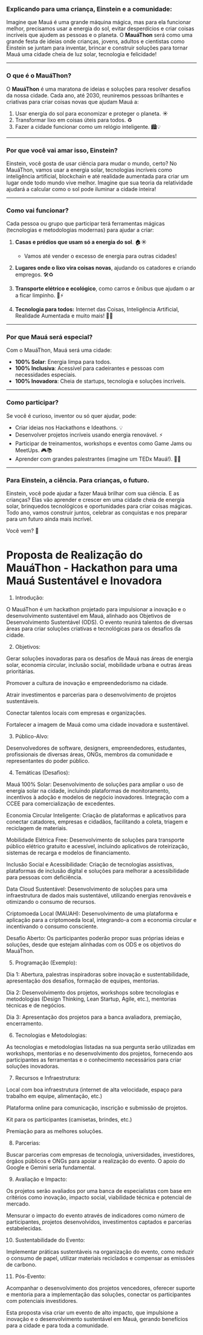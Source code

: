 ### Explicando para uma criança, Einstein e a comunidade:

Imagine que Mauá é uma grande máquina mágica, mas para ela funcionar melhor, precisamos usar a energia do sol, evitar desperdícios e criar coisas incríveis que ajudem as pessoas e o planeta. O **MauáThon** será como uma grande festa de ideias onde crianças, jovens, adultos e cientistas como Einstein se juntam para inventar, brincar e construir soluções para tornar Mauá uma cidade cheia de luz solar, tecnologia e felicidade!

---

### **O que é o MauáThon?**
O **MauáThon** é uma maratona de ideias e soluções para resolver desafios da nossa cidade. Cada ano, até 2030, reuniremos pessoas brilhantes e criativas para criar coisas novas que ajudam Mauá a:

1. Usar energia do sol para economizar e proteger o planeta. ☀️
2. Transformar lixo em coisas úteis para todos. ♻️
3. Fazer a cidade funcionar como um relógio inteligente. 🏙️💡

---

### **Por que você vai amar isso, Einstein?**
Einstein, você gosta de usar ciência para mudar o mundo, certo? No MauáThon, vamos usar a energia solar, tecnologias incríveis como inteligência artificial, blockchain e até realidade aumentada para criar um lugar onde todo mundo vive melhor. Imagine que sua teoria da relatividade ajudará a calcular como o sol pode iluminar a cidade inteira!

---

### **Como vai funcionar?**
Cada pessoa ou grupo que participar terá ferramentas mágicas (tecnologias e metodologias modernas) para ajudar a criar:

1. **Casas e prédios que usam só a energia do sol**. 🏠☀️  
   - Vamos até vender o excesso de energia para outras cidades!
   
2. **Lugares onde o lixo vira coisas novas**, ajudando os catadores e criando empregos. 🛠️♻️

3. **Transporte elétrico e ecológico**, como carros e ônibus que ajudam o ar a ficar limpinho. 🚗⚡

4. **Tecnologia para todos:** Internet das Coisas, Inteligência Artificial, Realidade Aumentada e muito mais! 🤖🌐

---

### **Por que Mauá será especial?**
Com o MauáThon, Mauá será uma cidade:

- **100% Solar**: Energia limpa para todos.  
- **100% Inclusiva**: Acessível para cadeirantes e pessoas com necessidades especiais.  
- **100% Inovadora**: Cheia de startups, tecnologia e soluções incríveis.

---

### **Como participar?**
Se você é curioso, inventor ou só quer ajudar, pode:

- Criar ideias nos Hackathons e Ideathons. 💡  
- Desenvolver projetos incríveis usando energia renovável. ⚡  
- Participar de treinamentos, workshops e eventos como Game Jams ou MeetUps. 🎮📚  
- Aprender com grandes palestrantes (imagine um TEDx Mauá!). 🧠✨

---

### **Para Einstein, a ciência. Para crianças, o futuro.**
Einstein, você pode ajudar a fazer Mauá brilhar com sua ciência. E as crianças? Elas vão aprender e crescer em uma cidade cheia de energia solar, brinquedos tecnológicos e oportunidades para criar coisas mágicas. Todo ano, vamos construir juntos, celebrar as conquistas e nos preparar para um futuro ainda mais incrível.

Você vem? 🌟


# Proposta de Realização do MauáThon - Hackathon para uma Mauá Sustentável e Inovadora

1. Introdução:

O MauáThon é um hackathon projetado para impulsionar a inovação e o desenvolvimento sustentável em Mauá, alinhado aos Objetivos de Desenvolvimento Sustentável (ODS). O evento reunirá talentos de diversas áreas para criar soluções criativas e tecnológicas para os desafios da cidade.

2. Objetivos:

Gerar soluções inovadoras para os desafios de Mauá nas áreas de energia solar, economia circular, inclusão social, mobilidade urbana e outras áreas prioritárias.

Promover a cultura de inovação e empreendedorismo na cidade.

Atrair investimentos e parcerias para o desenvolvimento de projetos sustentáveis.

Conectar talentos locais com empresas e organizações.

Fortalecer a imagem de Mauá como uma cidade inovadora e sustentável.

3. Público-Alvo:

Desenvolvedores de software, designers, empreendedores, estudantes, profissionais de diversas áreas, ONGs, membros da comunidade e representantes do poder público.

4. Temáticas (Desafios):

Mauá 100% Solar: Desenvolvimento de soluções para ampliar o uso de energia solar na cidade, incluindo plataformas de monitoramento, incentivos à adoção e modelos de negócio inovadores. Integração com a CCEE para comercialização de excedentes.

Economia Circular Inteligente: Criação de plataformas e aplicativos para conectar catadores, empresas e cidadãos, facilitando a coleta, triagem e reciclagem de materiais.

Mobilidade Elétrica Free: Desenvolvimento de soluções para transporte público elétrico gratuito e acessível, incluindo aplicativos de roteirização, sistemas de recarga e modelos de financiamento.

Inclusão Social e Acessibilidade: Criação de tecnologias assistivas, plataformas de inclusão digital e soluções para melhorar a acessibilidade para pessoas com deficiência.

Data Cloud Sustentável: Desenvolvimento de soluções para uma infraestrutura de dados mais sustentável, utilizando energias renováveis e otimizando o consumo de recursos.

Criptomoeda Local (MAUAH): Desenvolvimento de uma plataforma e aplicação para a criptomoeda local, integrando-a com a economia circular e incentivando o consumo consciente.

Desafio Aberto: Os participantes poderão propor suas próprias ideias e soluções, desde que estejam alinhadas com os ODS e os objetivos do MauáThon.

5. Programação (Exemplo):

Dia 1: Abertura, palestras inspiradoras sobre inovação e sustentabilidade, apresentação dos desafios, formação de equipes, mentorias.

Dia 2: Desenvolvimento dos projetos, workshops sobre tecnologias e metodologias (Design Thinking, Lean Startup, Agile, etc.), mentorias técnicas e de negócios.

Dia 3: Apresentação dos projetos para a banca avaliadora, premiação, encerramento.

6. Tecnologias e Metodologias:

As tecnologias e metodologias listadas na sua pergunta serão utilizadas em workshops, mentorias e no desenvolvimento dos projetos, fornecendo aos participantes as ferramentas e o conhecimento necessários para criar soluções inovadoras.

7. Recursos e Infraestrutura:

Local com boa infraestrutura (internet de alta velocidade, espaço para trabalho em equipe, alimentação, etc.)

Plataforma online para comunicação, inscrição e submissão de projetos.

Kit para os participantes (camisetas, brindes, etc.)

Premiação para as melhores soluções.

8. Parcerias:

Buscar parcerias com empresas de tecnologia, universidades, investidores, órgãos públicos e ONGs para apoiar a realização do evento. O apoio do Google e Gemini seria fundamental.

9. Avaliação e Impacto:

Os projetos serão avaliados por uma banca de especialistas com base em critérios como inovação, impacto social, viabilidade técnica e potencial de mercado.

Mensurar o impacto do evento através de indicadores como número de participantes, projetos desenvolvidos, investimentos captados e parcerias estabelecidas.

10. Sustentabilidade do Evento:

Implementar práticas sustentáveis na organização do evento, como reduzir o consumo de papel, utilizar materiais reciclados e compensar as emissões de carbono.

11. Pós-Evento:

Acompanhar o desenvolvimento dos projetos vencedores, oferecer suporte e mentoria para a implementação das soluções, conectar os participantes com potenciais investidores.

Esta proposta visa criar um evento de alto impacto, que impulsione a inovação e o desenvolvimento sustentável em Mauá, gerando benefícios para a cidade e para toda a comunidade.



